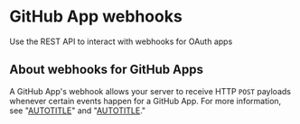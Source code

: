 # GitHub App webhooks

Use the REST API to interact with webhooks for OAuth apps

## About webhooks for GitHub Apps

A GitHub App's webhook allows your server to receive HTTP `POST` payloads whenever certain events happen for a GitHub App. For more information, see "[AUTOTITLE](/webhooks)" and "[AUTOTITLE](/apps/creating-github-apps/registering-a-github-app/using-webhooks-with-github-apps)."
